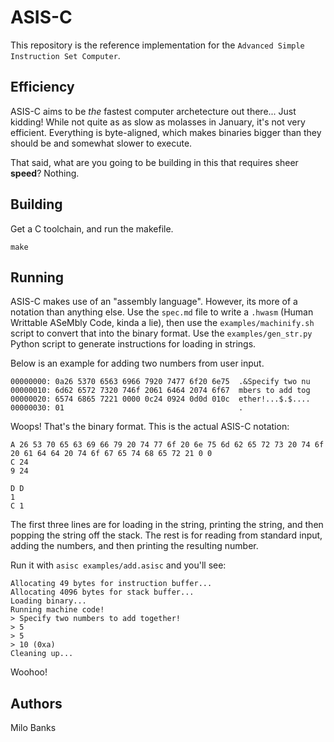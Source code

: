 # ASIS-C
This repository is the reference implementation for the `Advanced Simple Instruction Set Computer`.

## Efficiency
ASIS-C aims to be *the* fastest computer archetecture out there... Just kidding! While not quite as
as slow as molasses in January, it's not very efficient. Everything is byte-aligned, which makes
binaries bigger than they should be and somewhat slower to execute.

That said, what are you going to be building in this that requires sheer **speed**? Nothing.

## Building
Get a C toolchain, and run the makefile.

```
make
```

## Running
ASIS-C makes use of an "assembly language". However, its more of a notation than anything else.
Use the `spec.md` file to write a `.hwasm` (Human Writtable ASeMbly Code, kinda a lie), then use
the `examples/machinify.sh` script to convert that into the binary format.  Use the
`examples/gen_str.py` Python script to generate instructions for loading in strings.

Below is an example for adding two numbers from user input.

```
00000000: 0a26 5370 6563 6966 7920 7477 6f20 6e75  .&Specify two nu
00000010: 6d62 6572 7320 746f 2061 6464 2074 6f67  mbers to add tog
00000020: 6574 6865 7221 0000 0c24 0924 0d0d 010c  ether!...$.$....
00000030: 01                                       .
```

Woops! That's the binary format. This is the actual ASIS-C notation:

```
A 26 53 70 65 63 69 66 79 20 74 77 6f 20 6e 75 6d 62 65 72 73 20 74 6f 20 61 64 64 20 74 6f 67 65 74 68 65 72 21 0 0
C 24
9 24

D D
1
C 1
```

The first three lines are for loading in the string, printing the string, and then popping the
string off the stack. The rest is for reading from standard input, adding the numbers, and then
printing the resulting number.

Run it with `asisc examples/add.asisc` and you'll see:

```
Allocating 49 bytes for instruction buffer...
Allocating 4096 bytes for stack buffer...
Loading binary...
Running machine code!
> Specify two numbers to add together!
> 5
> 5
> 10 (0xa)
Cleaning up...
```

Woohoo!

## Authors
Milo Banks

